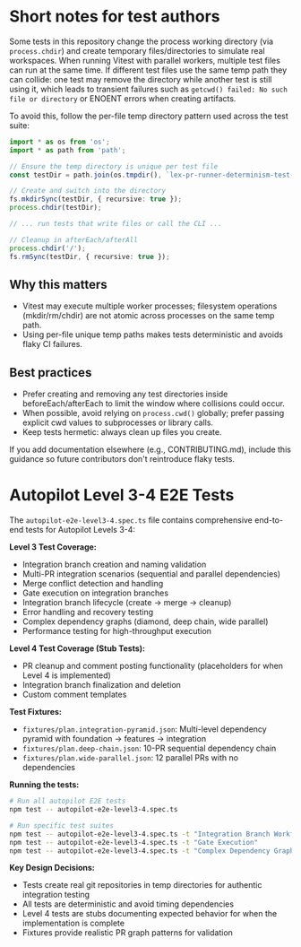 Short notes for test authors
===========================

Some tests in this repository change the process working directory (via `process.chdir`) and create temporary files/directories to simulate real workspaces. When running Vitest with parallel workers, multiple test files can run at the same time. If different test files use the same temp path they can collide: one test may remove the directory while another test is still using it, which leads to transient failures such as `getcwd() failed: No such file or directory` or ENOENT errors when creating artifacts.

To avoid this, follow the per-file temp directory pattern used across the test suite:

```ts
import * as os from 'os';
import * as path from 'path';

// Ensure the temp directory is unique per test file
const testDir = path.join(os.tmpdir(), `lex-pr-runner-determinism-test-${path.basename(__filename)}`);

// Create and switch into the directory
fs.mkdirSync(testDir, { recursive: true });
process.chdir(testDir);

// ... run tests that write files or call the CLI ...

// Cleanup in afterEach/afterAll
process.chdir('/');
fs.rmSync(testDir, { recursive: true });
```

Why this matters
-----------------
- Vitest may execute multiple worker processes; filesystem operations (mkdir/rm/chdir) are not atomic across processes on the same temp path.
- Using per-file unique temp paths makes tests deterministic and avoids flaky CI failures.

Best practices
--------------
- Prefer creating and removing any test directories inside beforeEach/afterEach to limit the window where collisions could occur.
- When possible, avoid relying on `process.cwd()` globally; prefer passing explicit cwd values to subprocesses or library calls.
- Keep tests hermetic: always clean up files you create.

If you add documentation elsewhere (e.g., CONTRIBUTING.md), include this guidance so future contributors don't reintroduce flaky tests.

Autopilot Level 3-4 E2E Tests
==============================

The `autopilot-e2e-level3-4.spec.ts` file contains comprehensive end-to-end tests for Autopilot Levels 3-4:

**Level 3 Test Coverage:**
- Integration branch creation and naming validation
- Multi-PR integration scenarios (sequential and parallel dependencies)
- Merge conflict detection and handling
- Gate execution on integration branches
- Integration branch lifecycle (create → merge → cleanup)
- Error handling and recovery testing
- Complex dependency graphs (diamond, deep chain, wide parallel)
- Performance testing for high-throughput execution

**Level 4 Test Coverage (Stub Tests):**
- PR cleanup and comment posting functionality (placeholders for when Level 4 is implemented)
- Integration branch finalization and deletion
- Custom comment templates

**Test Fixtures:**
- `fixtures/plan.integration-pyramid.json`: Multi-level dependency pyramid with foundation → features → integration
- `fixtures/plan.deep-chain.json`: 10-PR sequential dependency chain
- `fixtures/plan.wide-parallel.json`: 12 parallel PRs with no dependencies

**Running the tests:**
```bash
# Run all autopilot E2E tests
npm test -- autopilot-e2e-level3-4.spec.ts

# Run specific test suites
npm test -- autopilot-e2e-level3-4.spec.ts -t "Integration Branch Workflows"
npm test -- autopilot-e2e-level3-4.spec.ts -t "Gate Execution"
npm test -- autopilot-e2e-level3-4.spec.ts -t "Complex Dependency Graphs"
```

**Key Design Decisions:**
- Tests create real git repositories in temp directories for authentic integration testing
- All tests are deterministic and avoid timing dependencies
- Level 4 tests are stubs documenting expected behavior for when the implementation is complete
- Fixtures provide realistic PR graph patterns for validation
